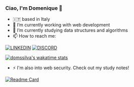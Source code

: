 ### Ciao, I'm Domenique 👋

<!--
**domssilva/domssilva** is a ✨ _special_ ✨ repository because its `README.md` (this file) appears on your GitHub profile.

Here are some ideas to get you started:

- 🔭 I’m currently working on ...
- 🌱 I’m currently learning ...
- 👯 I’m looking to collaborate on ...
- 🤔 I’m looking for help with ...
- 💬 Ask me about ...
- 📫 How to reach me: ...
- 😄 Pronouns: ...
- ⚡ Fun fact: ...
-->

- :it: based in Italy
- 🔭 I’m currently working with web development
- 🌱 I’m currently studying data structures and algorithms
- 📫 How to reach me:

[![LINKEDIN](https://img.shields.io/badge/Linkedin-black?style=for-the-badge&logo=linkedin)](https://www.linkedin.com/in/domssilva/)
[![DISCORD](https://img.shields.io/badge/discord-black?style=for-the-badge&logo=discord)](https://discordapp.com/users/6727)
<!--[![DEV.TO](https://img.shields.io/badge/DEV.TO-black?style=for-the-badge&logo=dev.to)](https://dev.to/domss)-->

<!--START_SECTION:waka-->
[![domssilva's wakatime stats](https://github-readme-stats.vercel.app/api/wakatime?username=domssilva&langs_count=5&custom_title=Weekly%20Stats&theme=chartreuse-dark)](https://github.com/anuraghazra/github-readme-stats)
<!--END_SECTION:waka-->

- ⚡ I'm also into web security. Check out my study notes!

[![Readme Card](https://github-readme-stats.vercel.app/api/pin/?username=domssilva&theme=chartreuse-dark&repo=vulnsearch)](https://github.com/domssilva/vulnsearch)
